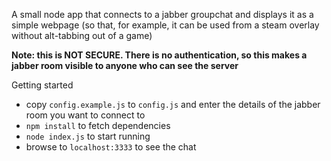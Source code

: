 A small node app that connects to a jabber groupchat and displays it as a simple webpage (so that, for example, it can be used from a steam overlay without alt-tabbing out of a game)

**Note: this is NOT SECURE. There is no authentication, so this makes a jabber room visible to anyone who can see the server**

Getting started
- copy `config.example.js` to `config.js` and enter the details of the jabber room you want to connect to
- `npm install` to fetch dependencies
- `node index.js` to start running
- browse to `localhost:3333` to see the chat
